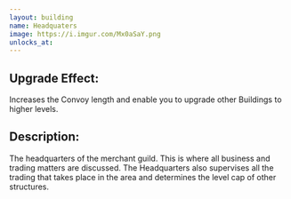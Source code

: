```yaml
---
layout: building
name: Headquaters
image: https://i.imgur.com/Mx0aSaY.png
unlocks_at:
---
```


## Upgrade Effect:

Increases the Convoy length and enable you to upgrade other Buildings to higher levels.

## Description:

The headquarters of the merchant guild. This is where all business and trading matters are discussed. The Headquarters also supervises all the trading that takes place in the area and determines the level cap of other structures.

